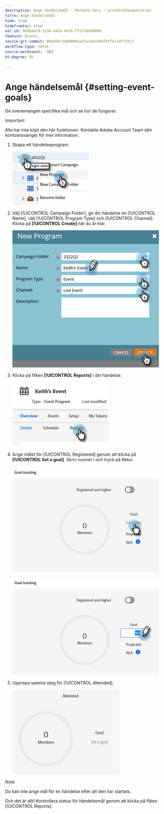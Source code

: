 ```yaml
---
description: Ange händelsemål - Marketo Docs - produktdokumentation
title: Ange händelsemål
hide: true
hidefromtoc: true
exl-id: 9690adc0-1136-4416-bb7b-f721789d408b
feature: Events
source-git-commit: 09a656c3a0d0002edfa1a61b987bff4c1dff33cf
workflow-type: tm+mt
source-wordcount: '103'
ht-degree: 0%

---
```


# Ange händelsemål {#setting-event-goals}

Ge evenemangen specifika mål och se hur de fungerar.

>[!IMPORTANT]
>
>Alla har inte köpt den här funktionen. Kontakta Adobe Account Team (din kontoansvarige) för mer information.

1. Skapa ett händelseprogram.

   ![](assets/setting-event-goals-1.png)

1. Välj [!UICONTROL Campaign Folder], ge din händelse en [!UICONTROL Name], välj [!UICONTROL Program Type] och [!UICONTROL Channel]. Klicka på **[!UICONTROL Create]** när du är klar.

   ![](assets/setting-event-goals-2.png)

1. Klicka på fliken **[!UICONTROL Reports]** i din händelse.

   ![](assets/setting-event-goals-3.png)

1. Ange målet för [!UICONTROL Registered] genom att klicka på **[!UICONTROL Set a goal]**. Skriv numret i och tryck på Retur.

   ![](assets/setting-event-goals-4.png)

   ![](assets/setting-event-goals-5.png)

1. Upprepa samma steg för [!UICONTROL Attended].

   ![](assets/setting-event-goals-6.png)

>[!NOTE]
>
>Du kan inte ange mål för en händelse efter att den har startats.

Och det är allt! Kontrollera status för händelsemål genom att klicka på fliken [!UICONTROL Reports].
